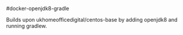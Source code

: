 #docker-openjdk8-gradle

Builds upon ukhomeofficedigital/centos-base by adding openjdk8 and running gradlew.
